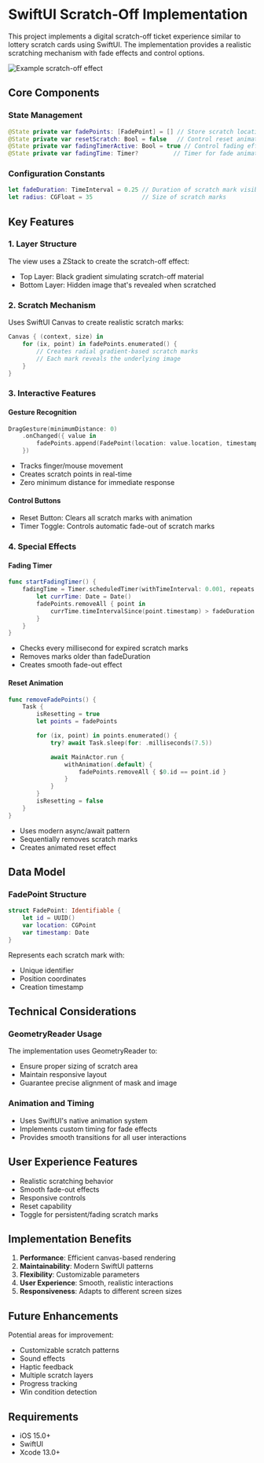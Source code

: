 # SwiftUI Scratch-Off Implementation

This project implements a digital scratch-off ticket experience similar to lottery scratch cards using SwiftUI. The implementation provides a realistic scratching mechanism with fade effects and control options.

![Example scratch-off effect](example.gif)

## Core Components

### State Management
```swift
@State private var fadePoints: [FadePoint] = [] // Store scratch locations
@State private var resetScratch: Bool = false   // Control reset animation
@State private var fadingTimerActive: Bool = true // Control fading effect
@State private var fadingTime: Timer?          // Timer for fade animation
```

### Configuration Constants
```swift
let fadeDuration: TimeInterval = 0.25 // Duration of scratch mark visibility
let radius: CGFloat = 35              // Size of scratch marks
```

## Key Features

### 1. Layer Structure
The view uses a ZStack to create the scratch-off effect:
- Top Layer: Black gradient simulating scratch-off material
- Bottom Layer: Hidden image that's revealed when scratched

### 2. Scratch Mechanism
Uses SwiftUI Canvas to create realistic scratch marks:
```swift
Canvas { (context, size) in
    for (ix, point) in fadePoints.enumerated() {
        // Creates radial gradient-based scratch marks
        // Each mark reveals the underlying image
    }
}
```

### 3. Interactive Features

#### Gesture Recognition
```swift
DragGesture(minimumDistance: 0)
    .onChanged({ value in
        fadePoints.append(FadePoint(location: value.location, timestamp: Date()))
    })
```
- Tracks finger/mouse movement
- Creates scratch points in real-time
- Zero minimum distance for immediate response

#### Control Buttons
- Reset Button: Clears all scratch marks with animation
- Timer Toggle: Controls automatic fade-out of scratch marks

### 4. Special Effects

#### Fading Timer
```swift
func startFadingTimer() {
    fadingTime = Timer.scheduledTimer(withTimeInterval: 0.001, repeats: true) { _ in
        let currTime: Date = Date()
        fadePoints.removeAll { point in
            currTime.timeIntervalSince(point.timestamp) > fadeDuration
        }
    }
}
```
- Checks every millisecond for expired scratch marks
- Removes marks older than fadeDuration
- Creates smooth fade-out effect

#### Reset Animation
```swift
func removeFadePoints() {
    Task {
        isResetting = true
        let points = fadePoints

        for (ix, point) in points.enumerated() {
            try? await Task.sleep(for: .milliseconds(7.5))

            await MainActor.run {
                withAnimation(.default) {
                    fadePoints.removeAll { $0.id == point.id }
                }
            }
        }
        isResetting = false
    }
}
```
- Uses modern async/await pattern
- Sequentially removes scratch marks
- Creates animated reset effect

## Data Model

### FadePoint Structure
```swift
struct FadePoint: Identifiable {
    let id = UUID()
    var location: CGPoint
    var timestamp: Date
}
```
Represents each scratch mark with:
- Unique identifier
- Position coordinates
- Creation timestamp

## Technical Considerations

### GeometryReader Usage
The implementation uses GeometryReader to:
- Ensure proper sizing of scratch area
- Maintain responsive layout
- Guarantee precise alignment of mask and image

### Animation and Timing
- Uses SwiftUI's native animation system
- Implements custom timing for fade effects
- Provides smooth transitions for all user interactions

## User Experience Features

- Realistic scratching behavior
- Smooth fade-out effects
- Responsive controls
- Reset capability
- Toggle for persistent/fading scratch marks

## Implementation Benefits

1. **Performance**: Efficient canvas-based rendering
2. **Maintainability**: Modern SwiftUI patterns
3. **Flexibility**: Customizable parameters
4. **User Experience**: Smooth, realistic interactions
5. **Responsiveness**: Adapts to different screen sizes

## Future Enhancements

Potential areas for improvement:
- Customizable scratch patterns
- Sound effects
- Haptic feedback
- Multiple scratch layers
- Progress tracking
- Win condition detection

## Requirements

- iOS 15.0+
- SwiftUI
- Xcode 13.0+
